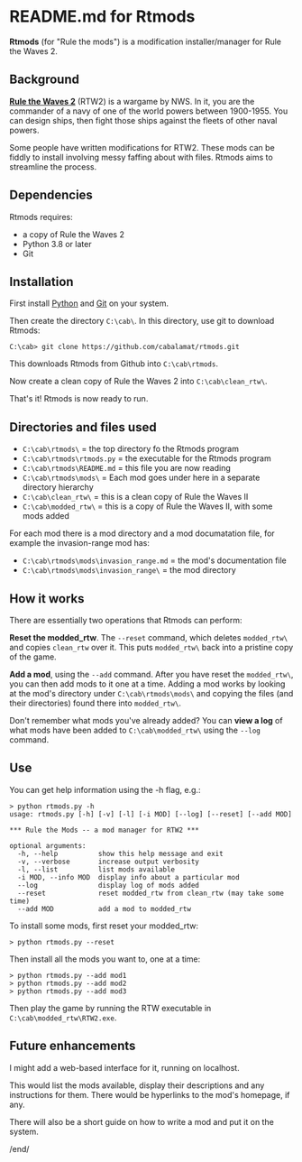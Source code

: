 # README.md for Rtmods

**Rtmods** (for "Rule the mods") is a modification installer/manager for 
Rule the Waves 2.

## Background

[**Rule the Waves 2**](https://nwswargamingstore.net/shop/ols/products/nws-rule-the-waves-ii)
(RTW2) is a wargame by NWS. In it, you are the commander of a navy of 
one of the world powers between 1900-1955. You can design ships, then 
fight those ships against the fleets of other naval powers.

Some people have written modifications for RTW2. These mods can be fiddly 
to install involving messy faffing about with files. Rtmods aims 
to streamline the process.

## Dependencies

Rtmods requires:

* a copy of Rule the Waves 2
* Python 3.8 or later
* Git

## Installation

First install [Python](https://www.python.org/) 
and [Git](https://git-scm.com/) on your system.

Then create the directory `C:\cab\`. In this directory, use git to download Rtmods:

```
C:\cab> git clone https://github.com/cabalamat/rtmods.git
```

This downloads Rtmods from Github into `C:\cab\rtmods`.

Now create a clean copy of Rule the Waves 2 into `C:\cab\clean_rtw\`.

That's it! Rtmods is now ready to run. 

## Directories and files used

* `C:\cab\rtmods\` = the top directory fo the Rtmods program
* `C:\cab\rtmods\rtmods.py` = the executable for the Rtmods program
* `C:\cab\rtmods\README.md` = this file you are now reading
* `C:\cab\rtmods\mods\` = Each mod goes under here in a separate directory hierarchy
* `C:\cab\clean_rtw\` = this is a clean copy of Rule the Waves II
* `C:\cab\modded_rtw\` = this is a copy of Rule the Waves II, with some mods added

For each mod there is a mod directory and a mod documatation file, for 
example the invasion-range mod has:

* `C:\cab\rtmods\mods\invasion_range.md` = the mod's documentation file
* `C:\cab\rtmods\mods\invasion_range\` = the mod directory

## How it works

There are essentially two operations that Rtmods can perform:

**Reset the modded_rtw**. The `--reset` command, which deletes `modded_rtw\` 
and copies `clean_rtw` over it. This puts `modded_rtw\` back into a pristine 
copy of the game.

**Add a mod**, using the `--add` command. After you have reset the `modded_rtw\`, 
you can then add mods to it one at a time. Adding a mod works by 
looking at the mod's directory under `C:\cab\rtmods\mods\` and copying 
the files (and their directories) found there into `modded_rtw\`.

Don't remember what mods you've already added? You can **view a log**
of what mods have been added to `C:\cab\modded_rtw\` using 
the `--log` command.

## Use

You can get help information using the -h flag, e.g.:

```
> python rtmods.py -h
usage: rtmods.py [-h] [-v] [-l] [-i MOD] [--log] [--reset] [--add MOD]

*** Rule the Mods -- a mod manager for RTW2 ***

optional arguments:
  -h, --help          show this help message and exit
  -v, --verbose       increase output verbosity
  -l, --list          list mods available
  -i MOD, --info MOD  display info about a particular mod
  --log               display log of mods added
  --reset             reset modded_rtw from clean_rtw (may take some time)
  --add MOD           add a mod to modded_rtw
```

To install some mods, first reset your modded_rtw:

    > python rtmods.py --reset
    
Then install all the mods you want to, one at a time:

    > python rtmods.py --add mod1
    > python rtmods.py --add mod2
    > python rtmods.py --add mod3
    
Then play the game by running the RTW executable in `C:\cab\modded_rtw\RTW2.exe`.

## Future enhancements

I might add a web-based interface for it, running on localhost.

This would list the mods available, display their descriptions and 
any instructions for them. There would be hyperlinks to the mod's 
homepage, if any.

There will also be a short guide on how to write a mod and put it 
on the system.


/end/
